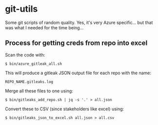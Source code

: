 # git-utils
Some git scripts of random quality. Yes, it's very Azure specific... but that was what I needed for the time being... 

## Process for getting creds from repo into excel

Scan the code with:

    $ bin/azure_gitleak_all.sh

This will produce a gitleak JSON output file for each repo with the name:

    REPO_NAME.gitleaks.log

Merge all these files to one using:

    $ bin/gitleaks_add_repo.sh | jq -s '.' > all.json

Convert these to CSV (since stakeholders like excel) using:

    $ bin/gitleaks_json_to_excel.sh all.json > all.csv



